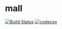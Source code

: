 # mall
[![Build Status](https://travis-ci.org/totalo/mall.svg?branch=master)](https://travis-ci.org/totalo/mall)
[![codecov](https://codecov.io/gh/totalo/mall/branch/master/graph/badge.svg)](https://codecov.io/gh/totalo/mall)